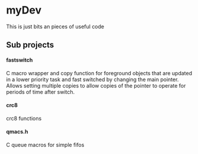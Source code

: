 # myDev
This is just bits an pieces of useful code 

## Sub projects
#### fastswitch
C macro wrapper and copy function for foreground objects that are updated
in a lower priority task and fast switched by changing the main pointer.
Allows setting multiple copies to allow copies of the pointer to operate 
for periods of time after switch.

#### crc8
crc8 functions

####  qmacs.h
C queue macros for simple fifos
